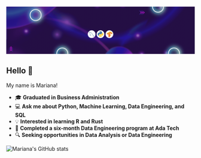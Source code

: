 ![Descrição do GIF](https://github.com/marianarrocha/marianarrocha/blob/715e1ee14c9c4d8c4f318193780fcd98bc664d02/capa%20github.gif)

## Hello 👾
My name is Mariana!

- 🎓 **Graduated in Business Administration**
- 💻 **Ask me about Python, Machine Learning, Data Engineering, and SQL** 
- 💡 **Interested in learning R and Rust** 
- 📙 **Completed a six-month Data Engineering program at Ada Tech**
- 🔍 **Seeking opportunities in Data Analysis or Data Engineering**
	
![Mariana's GitHub stats](https://github-readme-stats.vercel.app/api?username=marianarrocha&theme=jolly&show_icons=true) 

